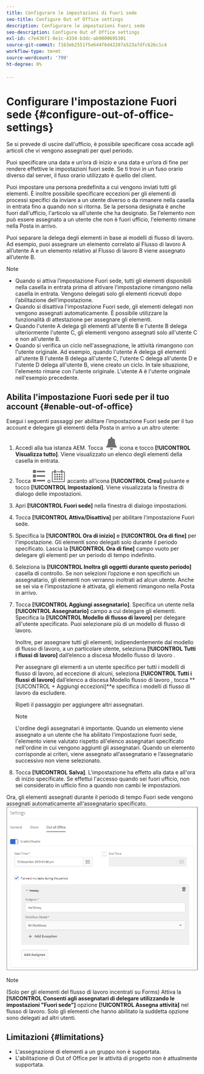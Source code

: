 ```yaml
---
title: Configurare le impostazioni di Fuori sede
seo-title: Configure Out of Office settings
description: Configurare le impostazioni Fuori sede
seo-description: Configure Out of Office settings
exl-id: c7e436f1-8e1c-4334-b3dc-ab9800695301
source-git-commit: 7163eb2551f5e644f6d42287a523a7dfc626c1c4
workflow-type: tm+mt
source-wordcount: '799'
ht-degree: 0%

---
```


# Configurare l&#39;impostazione Fuori sede {#configure-out-of-office-settings}

Se si prevede di uscire dall&#39;ufficio, è possibile specificare cosa accade agli articoli che vi vengono assegnati per quel periodo.

Puoi specificare una data e un’ora di inizio e una data e un’ora di fine per rendere effettive le impostazioni fuori sede. Se ti trovi in un fuso orario diverso dal server, il fuso orario utilizzato è quello del client.

Puoi impostare una persona predefinita a cui vengono inviati tutti gli elementi. È inoltre possibile specificare eccezioni per gli elementi di processi specifici da inviare a un utente diverso o da rimanere nella casella in entrata fino a quando non si ritorna. Se la persona designata è anche fuori dall&#39;ufficio, l&#39;articolo va all&#39;utente che ha designato. Se l&#39;elemento non può essere assegnato a un utente che non è fuori ufficio, l&#39;elemento rimane nella Posta in arrivo.

Puoi separare la delega degli elementi in base ai modelli di flusso di lavoro. Ad esempio, puoi assegnare un elemento correlato al Flusso di lavoro A all’utente A e un elemento relativo al Flusso di lavoro B viene assegnato all’utente B.


>[!NOTE]
>
>* Quando si attiva l’impostazione Fuori sede, tutti gli elementi disponibili nella casella in entrata prima di attivare l’impostazione rimangono nella casella in entrata. Vengono delegati solo gli elementi ricevuti dopo l’abilitazione dell’impostazione.
>* Quando si disattiva l&#39;impostazione Fuori sede, gli elementi delegati non vengono assegnati automaticamente. È possibile utilizzare la funzionalità di attestazione per assegnare gli elementi.
>* Quando l&#39;utente A delega gli elementi all&#39;utente B e l&#39;utente B delega ulteriormente l&#39;utente C, gli elementi vengono assegnati solo all&#39;utente C e non all&#39;utente B.
>* Quando si verifica un ciclo nell&#39;assegnazione, le attività rimangono con l&#39;utente originale. Ad esempio, quando l&#39;utente A delega gli elementi all&#39;utente B l&#39;utente B delega all&#39;utente C, l&#39;utente C delega all&#39;utente D e l&#39;utente D delega all&#39;utente B, viene creato un ciclo. In tale situazione, l&#39;elemento rimane con l&#39;utente originale. L&#39;utente A è l&#39;utente originale nell&#39;esempio precedente.


## Abilita l&#39;impostazione Fuori sede per il tuo account {#enable-out-of-office}

Esegui i seguenti passaggi per abilitare l’impostazione Fuori sede per il tuo account e delegare gli elementi della Posta in arrivo a un altro utente:

1. Accedi alla tua istanza AEM. Tocca ![Inbox](assets/bell.svg) icona e tocco **[!UICONTROL Visualizza tutto]**. Viene visualizzato un elenco degli elementi della casella in entrata.
1. Tocca ![Selettore vista](assets/viewlist.svg) o ![Selettore vista](assets/calendar.svg) accanto all’icona **[!UICONTROL Crea]** pulsante e tocco **[!UICONTROL Impostazioni]**. Viene visualizzata la finestra di dialogo delle impostazioni.
1. Apri **[!UICONTROL Fuori sede]** nella finestra di dialogo impostazioni.
1. Tocca **[!UICONTROL Attiva/Disattiva]** per abilitare l&#39;impostazione Fuori sede.
1. Specifica la **[!UICONTROL Ora di inizio]**  e **[!UICONTROL Ora di fine]** per l&#39;impostazione. Gli elementi sono delegati solo durante il periodo specificato. Lascia la **[!UICONTROL Ora di fine]** campo vuoto per delegare gli elementi per un periodo di tempo indefinito.
1. Seleziona la **[!UICONTROL Inoltra gli oggetti durante questo periodo]** casella di controllo. Se non selezioni l’opzione e non specifichi un assegnatario, gli elementi non verranno inoltrati ad alcun utente. Anche se sei via e l’impostazione è attivata, gli elementi rimangono nella Posta in arrivo.
1. Tocca **[!UICONTROL Aggiungi assegnatario]**. Specifica un utente nella **[!UICONTROL Assegnatario]** campo a cui delegare gli elementi. Specifica la **[!UICONTROL Modello di flusso di lavoro]** per delegare all&#39;utente specificato. Puoi selezionare più di un modello di flusso di lavoro.

   Inoltre, per assegnare tutti gli elementi, indipendentemente dal modello di flusso di lavoro, a un particolare utente, seleziona **[!UICONTROL Tutti i flussi di lavoro]** dall’elenco a discesa Modello flusso di lavoro . <br>

   Per assegnare gli elementi a un utente specifico per tutti i modelli di flusso di lavoro, ad eccezione di alcuni, seleziona **[!UICONTROL Tutti i flussi di lavoro]** dall’elenco a discesa Modello flusso di lavoro , tocca **[!UICONTROL + Aggiungi eccezioni]**e specifica i modelli di flusso di lavoro da escludere.
   <br>

   Ripeti il passaggio per aggiungere altri assegnatari. <br>

   >[!NOTE]
   >
   >L&#39;ordine degli assegnatari è importante. Quando un elemento viene assegnato a un utente che ha abilitato l&#39;impostazione fuori sede, l&#39;elemento viene valutato rispetto all&#39;elenco assegnatari specificato nell&#39;ordine in cui vengono aggiunti gli assegnatari. Quando un elemento corrisponde ai criteri, viene assegnato all’assegnatario e l’assegnatario successivo non viene selezionato.

1. Tocca **[!UICONTROL Salva]**. L&#39;impostazione ha effetto alla data e all&#39;ora di inizio specificate. Se effettui l&#39;accesso quando sei fuori ufficio, non sei considerato in ufficio fino a quando non cambi le impostazioni.

Ora, gli elementi assegnati durante il periodo di tempo Fuori sede vengono assegnati automaticamente all&#39;assegnatario specificato.
![Fuori sede](assets/out-of-office.png)

>[!NOTE]
>
>(Solo per gli elementi del flusso di lavoro incentrati su Forms) Attiva la **[!UICONTROL Consenti agli assegnatari di delegare utilizzando le impostazioni &quot;Fuori sede&quot;]** opzione **[!UICONTROL Assegna attività]** nel flusso di lavoro. Solo gli elementi che hanno abilitato la suddetta opzione sono delegati ad altri utenti.

## Limitazioni  {#limitations}

* L&#39;assegnazione di elementi a un gruppo non è supportata.
* L&#39;abilitazione di Out of Office per le attività di progetto non è attualmente supportata.
